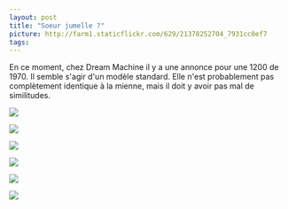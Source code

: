 ```yaml
---
layout: post
title: "Soeur jumelle ?"
picture: http://farm1.staticflickr.com/629/21378252704_7931cc0ef7
tags:
---
```


En ce moment, chez Dream Machine il y a une annonce pour une 1200 de 1970.
Il semble s'agir d'un modèle standard. Elle n'est probablement pas complètement identique à la mienne, mais il doit y avoir pas mal de similitudes.

![](https://farm1.staticflickr.com/629/21378252704_7931cc0ef7_z.jpg)

![](https://farm6.staticflickr.com/5755/22010854021_f3b1ef186d_z.jpg)

![](https://farm6.staticflickr.com/5800/21989092612_6c4cc4e4db_z.jpg)

![](https://farm1.staticflickr.com/772/21813458578_85719aa82f_z.jpg)

![](https://farm1.staticflickr.com/595/22001323655_c6a85ee6b9_z.jpg)

![](https://farm1.staticflickr.com/630/21380165423_4611df250f_z.jpg)

